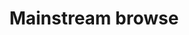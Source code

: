 ---
layout: frontend-template-index-documentation
sectionKey: Frontend templates
eleventyNavigation:
  parent: Frontend templates
title: Mainstream browse
description: Mainstream browse is a topic system that groups together content by popular topics on GOV.UK.
figmaLink: 
howItWorks:
  "Mainstream browse is a topic system that groups together content by popular topics on GOV.UK. It has two levels:
  
  - [Level one](./level-one) - topic (parent)
  
  - [Level two](./level-two) - subtopic (child) 


  Mainstream browse topics are listed in the main menu and on the GOV.UK homepage under ‘Services and information’ heading."
examples:
  0:
    title: Level 1 browse page - Driving and transport
    link: https://www.gov.uk/browse/driving
  1:
    title: Curated level 2 browse page - Vehicle, tax MOT and insurance
    link: https://www.gov.uk/browse/driving/vehicle-tax-mot-insurance
  2:
    title: Alphabetical level 2 browse page - School admissions and transport to school
    link: https://www.gov.uk/browse/education/school-admissions-transport
contentDataLink: https://content-data.publishing.service.gov.uk/content?submitted=true&date_range=past-30-days&search_term=&document_type=mainstream_browse_page&organisation_id=all
insights:
  0:
    title: How to curate mainstream browse pages 
    link: https://docs.google.com/presentation/d/1Kp69ojze0kbyIaE2rAyyMIB9hfOBiXNCwbQ37TxQyYQ/edit
    description:
      "Guidance on how to curate mainstream browse pages"
    date: July 2023
  1:
    title: GOV.UK Navigation mainstream browse follow-up A/B test 
    link: https://docs.google.com/presentation/d/1poSeFuf2KMR2gzMI3A2ePT2xWi7n6QXMf6cBo8aHiZ4/edit?usp=sharing
    description:
      "Findings after A/B test with introduction of accordion component to Mainstream browse page"
    date: August 15, 2022
  2:
    title: GOV.UK Navigation mainstream browse A/B test 
    link: https://docs.google.com/presentation/d/1s1d4BYJZaZmt5J0CFORRmMTKPush88_yiT7_OR8WxHw/edit?usp=sharing
    description:
      "This document sets out how the new topic pages will look and work, why we are replacing the current Mainstream Browse topic page, and what we plan to do in the future"
    date: June 16, 2022
  3:
    title: Topic page design implementation 
    link: https://docs.google.com/document/d/1MbhUjXLMUvEvqRU_w5S7RD9_wVhB3LkcdfDIxnSOz4g/edit?usp=sharing
    description:
      "Early-thinking overhaul design of Mainstream browse page replacing miller columns and merging Specialist topics into updated topic pages"
    date: January 26, 2022
  4:
    title: What is Mainstream Browse 
    link: https://docs.google.com/document/d/13IkO2ZnknFDiNTn-z9E4LwCbTTN1Dnw2xcfO3iU_v9E/edit#heading=h.yw8vk47ou0r5
    description:
      "Replacing Mainstream Browse taxonomy and replace with new site-wide taxonomy"
    date: August 20, 2018
  5:
    title: Mainstream Browse design sprint 
    link: https://docs.google.com/document/d/1aCUbrdqaCCF6mblDfddw1Wck_DmTsHADMYR-Ny-9Xw4/edit#heading=h.yo2pwekzv7t0
    description:
      "How the design sprint will run for Mainstream Browse pages"
    date: August 9, 2018
---